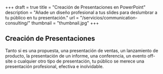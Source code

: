 +++
draft 			= true
title 			= "Creación de Presentaciones en PowerPoint"
description		= "Añade un diseño profesional a tus slides para deslumbrar a tu público en tu presentación."
url				= "/servicios/communication-consulting/"
thumbnail		= "thumbnail.jpg"
+++
## Creación de Presentaciones
Tanto si es una propuesta, una presentación de ventas, un lanzamiento de producto, la presentación de un informe, una conferencia, un evento off-site o cualquier otro tipo de presentación, tu público se merece una presentación profesional, efectiva e inolvidable.